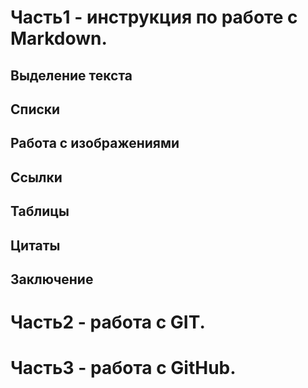 # Часть1 - инструкция по работе с Markdown.

## Выделение текста


## Списки


## Работа с изображениями


## Ссылки


## Таблицы


## Цитаты


## Заключение




# Часть2 - работа с GIT.




# Часть3 - работа с GitHub.




